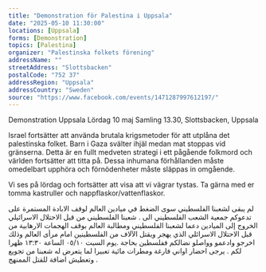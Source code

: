 ```yaml
---
title: "Demonstration för Palestina i Uppsala"
date: "2025-05-10 11:30:00"
locations: [Uppsala]
forms: [Demonstration]
topics: [Palestina]
organizer: "Palestinska folkets förening"
addressName: ""
streetAddress: "Slottsbacken"
postalCode: "752 37"
addressRegion: "Uppsala"
addressCountry: "Sweden"
source: "https://www.facebook.com/events/1471287997612197/"
---
```

‏Demonstration Uppsala 
‏Lördag 10 maj
‏Samling 13.30, Slottsbacken, Uppsala 

‏Israel fortsätter att använda brutala krigsmetoder för att utplåna det palestinska folket. Barn i Gaza svälter ihjäl medan mat stoppas vid gränserna. Detta är en fullt medveten strategi i ett pågående folkmord och världen fortsätter att titta på. Dessa inhumana förhållanden måste omedelbart upphöra och förnödenheter måste släppas in omgående. 

‏Vi ses på lördag och fortsätter att visa att vi vägrar tystas.
‏Ta gärna med er tomma kastruller och nappflaskor/vattenflaskor. 


‎لم يبقى لشعبنا الفلسطيني سوى الضغط في ميادين العالم لوقف الابادة المستمرة على شعبنا الفلسطيني من قبل الاحتلال الاسرائيلي .
‎تدعوكم جمعية الشعب الفلسطيني الى الخروج إلى الميادين دعما لشعبنا الفلسطيني ومطالبة العالم بوقف الهجمات الارهابية من قبل الاحتلال الاسرائلي الذي يهجر ويقتل الآلاف من الفلسطينين امام مرأى العالم وذلك يوم السبت ٠٥/١٠  الساعة ١٣:٣٠ ظهرا.
‎اخرجو وادعمو وواصلو نضالكم ففلسطين بحاجة لكم . 
يرجى احضار اواني فارغة ومطرات مائية تعبيرا لما يتعرض له شعبنا من تجويع وتعطيش اضافة للقتل الممنهج .
